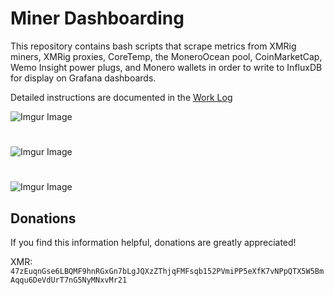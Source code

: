 # Miner Dashboarding

This repository contains bash scripts that scrape metrics from XMRig miners, XMRig proxies, CoreTemp, the MoneroOcean pool, CoinMarketCap, Wemo Insight power plugs, and Monero wallets in order to write to InfluxDB for display on Grafana dashboards.

Detailed instructions are documented in the [Work Log](../main/WORKLOG.md)

![Imgur Image](https://i.imgur.com/5v7XJJ9.png)
# 
![Imgur Image](https://i.imgur.com/tetE4Jy.png)
# 
![Imgur Image](https://i.imgur.com/Ze4xAjb.png)

## Donations

If you find this information helpful, donations are greatly appreciated!

XMR: `47zEuqnGse6LBQMF9hnRGxGn7bLgJQXzZThjqFMFsqb152PVmiPP5eXfK7vNPpQTX5W5BmAqqu6DeVdUrT7nG5NyMNxvMr21`
